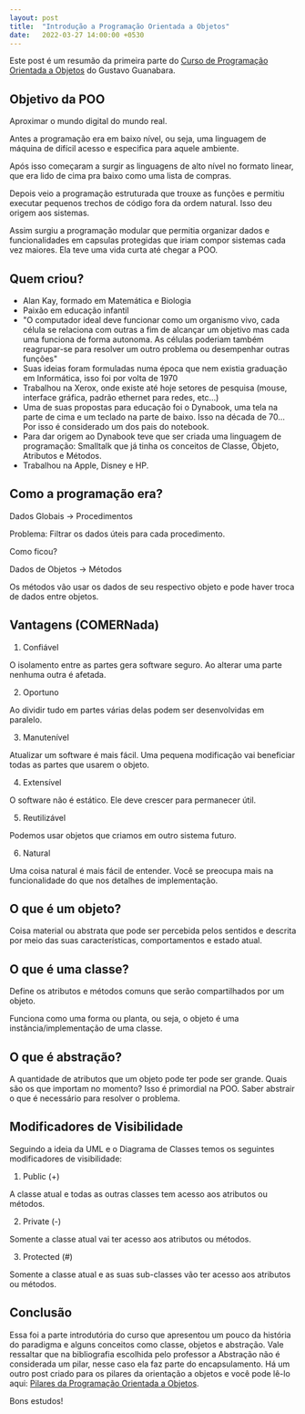 ```yaml
---
layout: post
title:  "Introdução a Programação Orientada a Objetos"
date:   2022-03-27 14:00:00 +0530
---
```


Este post é um resumão da primeira parte do [Curso de Programação Orientada a Objetos](https://www.youtube.com/playlist?list=PLHz_AreHm4dkqe2aR0tQK74m8SFe-aGsY) do Gustavo Guanabara.

## Objetivo da POO

Aproximar o mundo digital do mundo real.

Antes a programação era em baixo nível, ou seja, uma linguagem de máquina de difícil acesso e especifica para aquele ambiente.

Após isso começaram a surgir as linguagens de alto nível no formato linear, que era lido de cima pra baixo como uma lista de compras. 

Depois veio a programação estruturada que trouxe as funções e permitiu executar pequenos trechos de código fora da ordem natural. Isso deu origem aos sistemas.

Assim surgiu a programação modular que permitia organizar dados e funcionalidades em capsulas protegidas que iriam compor sistemas cada vez maiores. Ela teve uma vida curta até chegar a POO.

## Quem criou?

- Alan Kay, formado em Matemática e Biologia
- Paixão em educação infantil
- "O computador ideal deve funcionar como um organismo vivo, cada célula se relaciona com outras a fim de alcançar um objetivo mas cada uma funciona de forma autonoma. As células poderiam também reagrupar-se para resolver um outro problema ou desempenhar outras funções"
- Suas ideias foram formuladas numa época que nem existia graduação em Informática, isso foi por volta de 1970
- Trabalhou na Xerox, onde existe até hoje setores de pesquisa (mouse, interface gráfica, padrão ethernet para redes, etc...)
- Uma de suas propostas para educação foi o Dynabook, uma tela na parte de cima e um teclado na parte de baixo. Isso na década de 70... Por isso é considerado um dos pais do notebook.
- Para dar origem ao Dynabook teve que ser criada uma linguagem de programação: Smalltalk que já tinha os conceitos de Classe, Objeto, Atributos e Métodos.
- Trabalhou na Apple, Disney e HP.

## Como a programação era?

Dados Globais -> Procedimentos

Problema: Filtrar os dados úteis para cada procedimento.

Como ficou?

Dados de Objetos -> Métodos

Os métodos vão usar os dados de seu respectivo objeto e pode haver troca de dados entre objetos.

## Vantagens (COMERNada)

1. Confiável

O isolamento entre as partes gera software seguro. Ao alterar uma parte nenhuma outra é afetada.

2. Oportuno

Ao dividir tudo em partes várias delas podem ser desenvolvidas em paralelo.

3. Manutenível

Atualizar um software é mais fácil. Uma pequena modificação vai beneficiar todas as partes que usarem o objeto.

4. Extensível

O software não é estático. Ele deve crescer para permanecer útil.

5. Reutilizável

Podemos usar objetos que criamos em outro sistema futuro.

6. Natural

Uma coisa natural é mais fácil de entender. Você se preocupa mais na funcionalidade do que nos detalhes de implementação.

## O que é um objeto?

Coisa material ou abstrata que pode ser percebida pelos sentidos e descrita por meio das suas características, comportamentos e estado atual.

## O que é uma classe?

Define os atributos e métodos comuns que serão compartilhados por um objeto.

Funciona como uma forma ou planta, ou seja, o objeto é uma instância/implementação de uma classe.

## O que é abstração?

A quantidade de atributos que um objeto pode ter pode ser grande. Quais são os que importam no momento? Isso é primordial na POO. Saber abstrair o que é necessário para resolver o problema.

## Modificadores de Visibilidade

Seguindo a ideia da UML e o Diagrama de Classes temos os seguintes modificadores de visibilidade:

1. Public (+)

A classe atual e todas as outras classes tem acesso aos atributos ou métodos.

2. Private (-)

Somente a classe atual vai ter acesso aos atributos ou métodos.

3. Protected (#)

Somente a classe atual e as suas sub-classes vão ter acesso aos atributos ou métodos.

## Conclusão

Essa foi a parte introdutória do curso que apresentou um pouco da história do paradigma e alguns conceitos como classe, objetos e abstração.
Vale ressaltar que na bibliografia escolhida pelo professor a Abstração não é considerada um pilar, nesse caso ela faz parte do encapsulamento.
Há um outro post criado para os pilares da orientação a objetos e você pode lê-lo aqui: [Pilares da Programação Orientada a Objetos](https://guitadeu.github.io/posts/pillars-of-poo).

Bons estudos!



